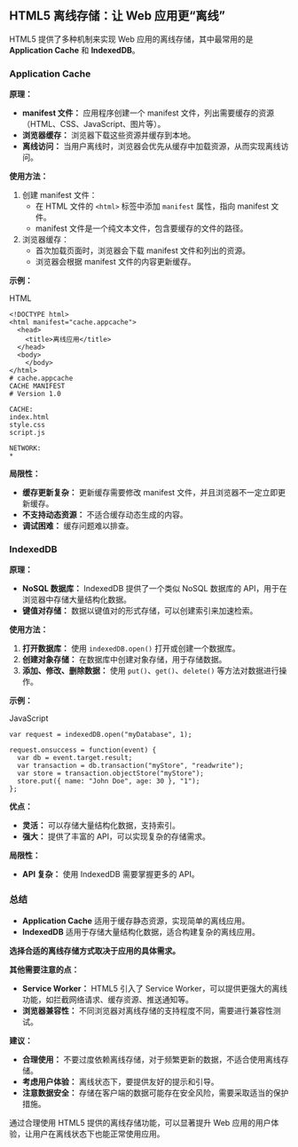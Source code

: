 ## HTML5 离线存储：让 Web 应用更“离线”

HTML5 提供了多种机制来实现 Web 应用的离线存储，其中最常用的是 **Application Cache** 和 **IndexedDB**。

### Application Cache

**原理：**

- **manifest 文件：** 应用程序创建一个 manifest 文件，列出需要缓存的资源（HTML、CSS、JavaScript、图片等）。
- **浏览器缓存：** 浏览器下载这些资源并缓存到本地。
- **离线访问：** 当用户离线时，浏览器会优先从缓存中加载资源，从而实现离线访问。

**使用方法：**

1. 创建 manifest 文件：
   - 在 HTML 文件的 `<html>` 标签中添加 `manifest` 属性，指向 manifest 文件。
   - manifest 文件是一个纯文本文件，包含要缓存的文件的路径。
2. 浏览器缓存：
   - 首次加载页面时，浏览器会下载 manifest 文件和列出的资源。
   - 浏览器会根据 manifest 文件的内容更新缓存。

**示例：**

HTML

```
<!DOCTYPE html>
<html manifest="cache.appcache">
  <head>
    <title>离线应用</title>
  </head>
  <body>
    </body>
</html>
# cache.appcache
CACHE MANIFEST
# Version 1.0

CACHE:
index.html
style.css
script.js

NETWORK:
*
```

**局限性：**

- **缓存更新复杂：** 更新缓存需要修改 manifest 文件，并且浏览器不一定立即更新缓存。
- **不支持动态资源：** 不适合缓存动态生成的内容。
- **调试困难：** 缓存问题难以排查。

### IndexedDB

**原理：**

- **NoSQL 数据库：** IndexedDB 提供了一个类似 NoSQL 数据库的 API，用于在浏览器中存储大量结构化数据。
- **键值对存储：** 数据以键值对的形式存储，可以创建索引来加速检索。

**使用方法：**

1. **打开数据库：** 使用 `indexedDB.open()` 打开或创建一个数据库。
2. **创建对象存储：** 在数据库中创建对象存储，用于存储数据。
3. **添加、修改、删除数据：** 使用 `put()`、`get()`、`delete()` 等方法对数据进行操作。

**示例：**

JavaScript

```
var request = indexedDB.open("myDatabase", 1);

request.onsuccess = function(event) {
  var db = event.target.result;
  var transaction = db.transaction("myStore", "readwrite");
  var store = transaction.objectStore("myStore");
  store.put({ name: "John Doe", age: 30 }, "1");
};
```

**优点：**

- **灵活：** 可以存储大量结构化数据，支持索引。
- **强大：** 提供了丰富的 API，可以实现复杂的存储需求。

**局限性：**

- **API 复杂：** 使用 IndexedDB 需要掌握更多的 API。

### 总结

- **Application Cache** 适用于缓存静态资源，实现简单的离线应用。
- **IndexedDB** 适用于存储大量结构化数据，适合构建复杂的离线应用。

**选择合适的离线存储方式取决于应用的具体需求。**

**其他需要注意的点：**

- **Service Worker：** HTML5 引入了 Service Worker，可以提供更强大的离线功能，如拦截网络请求、缓存资源、推送通知等。
- **浏览器兼容性：** 不同浏览器对离线存储的支持程度不同，需要进行兼容性测试。

**建议：**

- **合理使用：** 不要过度依赖离线存储，对于频繁更新的数据，不适合使用离线存储。
- **考虑用户体验：** 离线状态下，要提供友好的提示和引导。
- **注意数据安全：** 存储在客户端的数据可能存在安全风险，需要采取适当的保护措施。

通过合理使用 HTML5 提供的离线存储功能，可以显著提升 Web 应用的用户体验，让用户在离线状态下也能正常使用应用。